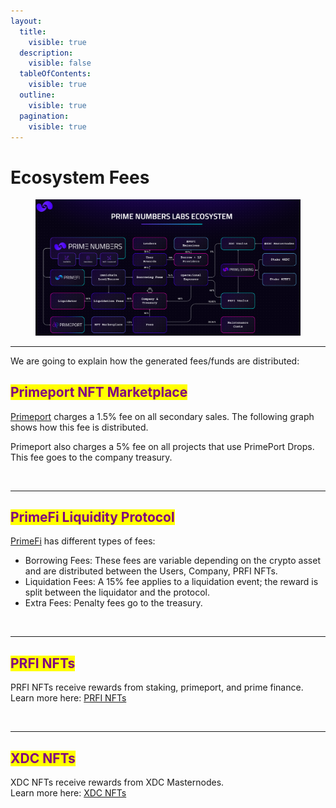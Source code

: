 ```yaml
---
layout:
  title:
    visible: true
  description:
    visible: false
  tableOfContents:
    visible: true
  outline:
    visible: true
  pagination:
    visible: true
---
```


# Ecosystem Fees

<figure><img src="../.gitbook/assets/image (2) (1).png" alt=""><figcaption></figcaption></figure>

***

We are going to explain how the generated fees/funds are distributed:

## <mark style="color:purple;">Primeport NFT Marketplace</mark>

[Primeport](https://app.gitbook.com/o/j7Qko0hTNGYSZrhxYdJe/s/R6FNsbTzXl4BHzb8J6DP/) charges a 1.5% fee on all secondary sales. The following graph shows how this fee is distributed.&#x20;

Primeport also charges a 5% fee on all projects that use PrimePort Drops. This fee goes to the company treasury.

<figure><img src="../.gitbook/assets/primeportfees (2).jpg" alt=""><figcaption></figcaption></figure>

***

## <mark style="color:purple;">PrimeFi Liquidity Protocol</mark>

[PrimeFi](https://app.gitbook.com/o/j7Qko0hTNGYSZrhxYdJe/s/o4SISzko0XTUUE5cJyPX/) has different types of fees:

* Borrowing Fees: These fees are variable depending on the crypto asset and are distributed between the Users, Company, PRFI NFTs.
* Liquidation Fees: A 15% fee applies to a liquidation event; the reward is split between the liquidator and the protocol.
* Extra Fees: Penalty fees go to the treasury.

<figure><img src="../.gitbook/assets/primefifees.jpg" alt=""><figcaption></figcaption></figure>

***

## <mark style="color:purple;">PRFI NFTs</mark>

PRFI NFTs receive rewards from staking, primeport, and prime finance. \
Learn more here: [PRFI NFTs](https://app.gitbook.com/s/aNL9MtQF319bzNT2KTNC/prfi-staking/nft-staking-reward-system/prfi-staking-nfts/prfi-nft-staking-reward-system)

<figure><img src="../.gitbook/assets/prfinftsfees (1).jpg" alt=""><figcaption></figcaption></figure>

***

## <mark style="color:purple;">XDC NFTs</mark>

XDC NFTs receive rewards from  XDC Masternodes. \
Learn more here: [XDC NFTs](https://app.gitbook.com/s/aNL9MtQF319bzNT2KTNC/xdc-staking/xdc-staking-nfts/xdc-nft-staking-reward-system)

<figure><img src="../.gitbook/assets/xdcnftsfees (1).jpg" alt=""><figcaption></figcaption></figure>
